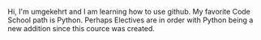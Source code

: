 Hi, I'm umgekehrt and I am learning how to use github. My favorite Code School path is Python. Perhaps Electives are in order with Python being a new addition since this cource was created.
